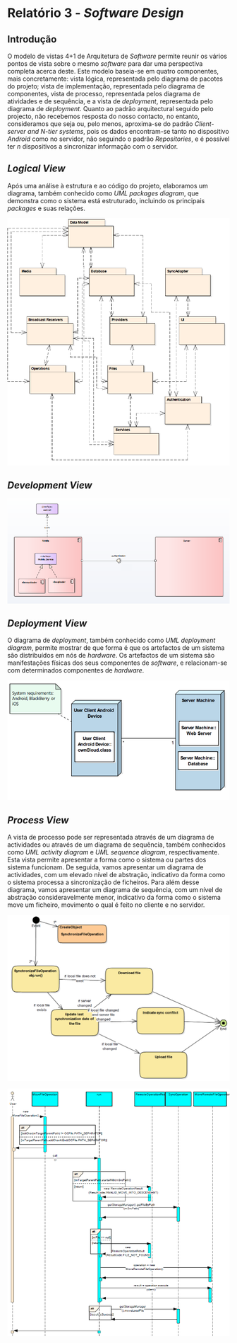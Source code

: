 # Relatório 3 - *Software Design*

## Introdução

O modelo de vistas 4+1 de Arquitetura de *Software* permite reunir os vários pontos de vista sobre o mesmo *software* para dar uma perspectiva completa acerca deste. Este modelo baseia-se em quatro componentes, mais concretamente: vista lógica, representada pelo diagrama de pacotes do projeto; vista de implementação, representada pelo diagrama de componentes, vista de processo, representada pelos diagrama de atividades e de sequência, e a vista de *deployment*, representada pelo diagrama de *deployment*.
Quanto ao padrão arquitectural seguido pelo projecto, não recebemos resposta do nosso contacto, no entanto, consideramos que seja ou, pelo menos, aproxima-se do padrão *Client-server and N-tier systems*, pois os dados encontram-se tanto no dispositivo *Android* como no servidor, não seguindo o padrão *Repositories*, e é possível ter *n* dispositivos a sincronizar informação com o servidor.

## *Logical View*

Após uma análise à estrutura e ao código do projeto, elaboramos um diagrama, também conhecido como *UML packages diagram*, que demonstra como o sistema está estruturado, incluindo os principais *packages* e suas relações.

![LogicalView](/ESOF-docs/resources/logicalview.png)

## *Development View*

![DevelopmentView](/ESOF-docs/resources/componentview.png)

## *Deployment View*

O diagrama de *deployment*, também conhecido como *UML deployment diagram*, permite mostrar de que forma é que os artefactos de um sistema são distribuídos em nós de *hardware*. Os artefactos de um sistema são manifestações físicas dos seus componentes de *software*, e relacionam-se com determinados componentes de *hardware*.

![DeploymentView](/ESOF-docs/resources/deploymentview.PNG)

## *Process View*
A vista de processo pode ser representada através de um diagrama de actividades ou através de um diagrama de sequência, também conhecidos como *UML activity diagram* e *UML sequence diagram*, respectivamente. Esta vista permite apresentar a forma como o sistema ou partes dos sistema funcionam. De seguida, vamos apresentar um diagrama de actividades, com um elevado nível de abstração, indicativo da forma como o sistema processa a sincronização de ficheiros. Para além desse diagrama, vamos apresentar um diagrama de sequência, com um nível de abstração consideravelmente menor, indicativo da forma como o sistema move um ficheiro, movimento o qual é feito no cliente e no servidor.

![ProcessView](/ESOF-docs/resources/activitydiagram.png)

![ProcessView](/ESOF-docs/resources/sequencediagram.png)
